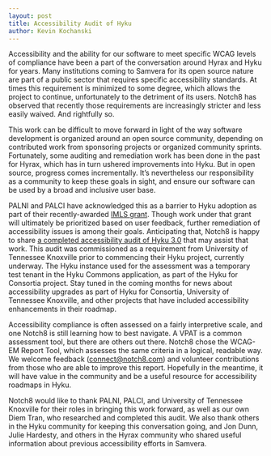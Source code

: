 ```yaml
---
layout: post
title: Accessibility Audit of Hyku
author: Kevin Kochanski
---
```


Accessibility and the ability for our software to meet specific WCAG levels of compliance have been a part of the conversation around Hyrax and Hyku for years. Many institutions coming to Samvera for its open source nature are part of a public sector that requires specific accessibility standards. At times this requirement is minimized to some degree, which allows the project to continue, unfortunately to the detriment of its users. Notch8 has observed that recently those requirements are increasingly stricter and less easily waived. And rightfully so.   

This work can be difficult to move forward in light of the way software development is organized around an open source community, depending on contributed work from sponsoring projects or organized community sprints. Fortunately, some auditing and remediation work has been done in the past for Hyrax, which has in turn ushered improvements into Hyku. But in open source, progress comes incrementally. It’s nevertheless our responsibility as a community to keep these goals in sight, and ensure our software can be used by a broad and inclusive user base.

PALNI and PALCI have acknowledged this as a barrier to Hyku adoption as part of their recently-awarded [IMLS grant](https://www.hykuforconsortia.org/2021/09/01/palni-and-palci-partner-to-remove-barriers-to-hyku-adoption-with-imls-grant-award/). Though work under that grant will ultimately be prioritized based on user feedback, further remediation of accessibility issues is among their goals. Anticipating that, Notch8 is happy to share [a completed accessibility audit of Hyku 3.0](https://repo.samvera.org/concern/generic_works/cff8e39f-e6c4-4784-9765-238dd89b1d13?locale=en) that may assist that work. This audit was commissioned as a requirement from University of Tennessee Knoxville prior to commencing their Hyku project, currently underway. The Hyku instance used for the assessment was a temporary test tenant in the Hyku Commons application, as part of the Hyku for Consortia project. Stay tuned in the coming months for news about accessibility upgrades as part of Hyku for Consortia, University of Tennessee Knoxville, and other projects that have included accessibility enhancements in their roadmap.

Accessibility compliance is often assessed on a fairly interpretive scale, and one Notch8 is still learning how to best navigate. A VPAT is a common assessment tool, but there are others out there. Notch8 chose the WCAG-EM Report Tool, which assesses the same criteria in a logical, readable way. We welcome feedback (connect@notch8.com) and volunteer contributions from those who are able to improve this report. Hopefully in the meantime, it will have value in the community and be a useful resource for accessibility roadmaps in Hyku.

Notch8 would like to thank PALNI, PALCI, and University of Tennessee Knoxville for their roles in bringing this work forward, as well as our own Diem Tran, who researched and completed this audit. We also thank others in the Hyku community for keeping this conversation going, and Jon Dunn, Julie Hardesty, and others in the Hyrax community who shared useful information about previous accessibility efforts in Samvera.
